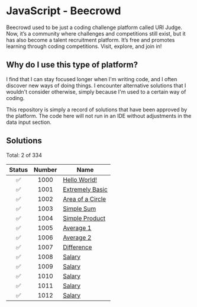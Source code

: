 # JavaScript - Beecrowd

Beecrowd used to be just a coding challenge platform called URI Judge. Now, it’s a community where challenges and competitions still exist, but it has also become a talent recruitment platform. It’s free and promotes learning through coding competitions. Visit, explore, and join in!

## Why do I use this type of platform?

I find that I can stay focused longer when I'm writing code, and I often discover new ways of doing things. I encounter alternative solutions that I wouldn't consider otherwise, simply because I'm used to a certain way of coding.

This repository is simply a record of solutions that have been approved by the platform. The code here will not run in an IDE without adjustments in the data input section.

## Solutions

Total: 2 of 334

| Status | Number  | Name                                           |
|:--:    |:--:     |--                                              |
| ✅    |1000      |[Hello World!](./1000-hello-world.js)          |
| ✅    |1001      |[Extremely Basic](./1001-extremely-basic.js)   |
| ✅    |1002      |[Area of a Circle](./1002-area-of-a-circle.js) |
| ✅    |1003      |[Simple Sum](./1003-simple-sum.js)             |
| ✅    |1004      |[Simple Product](./1004-simple-product.js)     |
| ✅    |1005      |[Average 1](./1005-average1.js)                |
| ✅    |1006      |[Average 2](./1006-average2.js)                |
| ✅    |1007      |[Difference](./1007-difference.js)             |
| ✅    |1008      |[Salary](./1008-salary.js)                     |
| ✅    |1009      |[Salary](./1009-salary-with-bonus.js)          |
| ✅    |1010      |[Salary](./1010-simple-calculate.js)           |
| ✅    |1011      |[Salary](./1011-sphere.js)                     |
| ✅    |1012      |[Salary](./1012-area.js)                       |
